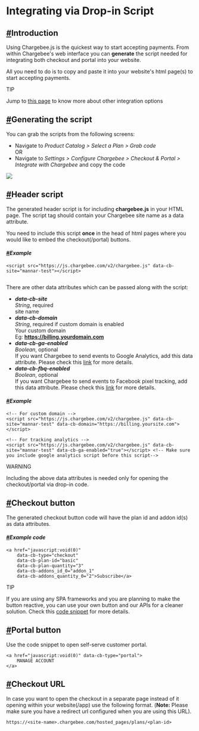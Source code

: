 
# Integrating via Drop-in Script

## [#](https://www.chargebee.com/checkout-portal-docs/drop-in-integration.html#introduction)Introduction

Using Chargebee.js is the quickest way to start accepting payments. From within Chargebee's web interface you can  **generate**  the script needed for integrating both checkout and portal into your website.

All you need to do is to copy and paste it into your website's html page(s) to start accepting payments.

TIP

Jump to  [this page](https://www.chargebee.com/checkout-portal-docs/#/#integration-options)  to know more about other integration options

## [#](https://www.chargebee.com/checkout-portal-docs/drop-in-integration.html#generating-the-script)Generating the script

You can grab the scripts from the following screens:

-   Navigate to  _Product Catalog > Select a Plan > Grab code_  
    OR
-   Navigate to  _Settings > Configure Chargebee > Checkout & Portal > Integrate with Chargebee_  and copy the code

![](https://www.chargebee.com/checkout-portal-docs/assets/img/integration-ui.86cc37df.png)

## [#](https://www.chargebee.com/checkout-portal-docs/drop-in-integration.html#header-script)Header script

The generated header script is for including  **chargebee.js**  in your HTML page. The script tag should contain your Chargebee site name as a data attribute.

You need to include this script  **once**  in the head of html pages where you would like to embed the checkout(/portal) buttons.

#### [#](https://www.chargebee.com/checkout-portal-docs/drop-in-integration.html#example)_**Example**_

```
<script src="https://js.chargebee.com/v2/chargebee.js" data-cb-site="mannar-test"></script>


```

There are other data attributes which can be passed along with the script:

-   _**data-cb-site**_  
    _String_, required  
    site name
-   _**data-cb-domain**_  
    _String_, required if custom domain is enabled  
    Your custom domain  
    Eg:  **https://billing.yourdomain.com**
-   _**data-cb-ga-enabled**_  
    _Boolean_, optional  
    If you want Chargebee to send events to Google Analytics, add this data attribute. Please check this  [link](https://www.chargebee.com/checkout-portal-docs/drop-in-integration.html)  for more details.
-   _**data-cb-fbq-enabled**_  
    _Boolean_, optional  
    If you want Chargebee to send events to Facebook pixel tracking, add this data attribute. Please check this  [link](https://www.chargebee.com/checkout-portal-docs/drop-in-integration.html)  for more details.

#### [#](https://www.chargebee.com/checkout-portal-docs/drop-in-integration.html#example-2)_**Example**_

```
<!-- For custom domain -->
<script src="https://js.chargebee.com/v2/chargebee.js" data-cb-site="mannar-test" data-cb-domain="https://billing.yoursite.com"></script>

<!-- For tracking analytics -->
<script src="https://js.chargebee.com/v2/chargebee.js" data-cb-site="mannar-test" data-cb-ga-enabled="true"></script> <!-- Make sure you include google analytics script before this script-->

```

WARNING

Including the above data attributes is needed only for opening the checkout/portal via drop-in code.

## [#](https://www.chargebee.com/checkout-portal-docs/drop-in-integration.html#checkout-button)Checkout button

The generated checkout button code will have the plan id and addon id(s) as data attributes.

#### [#](https://www.chargebee.com/checkout-portal-docs/drop-in-integration.html#example-code)_**Example code**_

```
<a href="javascript:void(0)"
    data-cb-type="checkout"
    data-cb-plan-id="basic"
    data-cb-plan-quantity="3"
    data-cb-addons_id_0="addon_1"
    data-cb-addons_quantity_0="2">Subscribe</a>

```

TIP

If you are using any SPA frameworks and you are planning to make the button reactive, you can use your own button and our APIs for a cleaner solution. Check this  [code snippet](https://www.chargebee.com/checkout-portal-docs/drop-in-tutorial.html#simulating-drop-in-script-functionality-with-your-button)  for more details.

## [#](https://www.chargebee.com/checkout-portal-docs/drop-in-integration.html#portal-button)Portal button

Use the code snippet to open self-serve customer portal.

```
<a href="javascript:void(0)" data-cb-type="portal">
    MANAGE ACCOUNT
</a>

```

## [#](https://www.chargebee.com/checkout-portal-docs/drop-in-integration.html#checkout-url)Checkout URL

In case you want to open the checkout in a separate page instead of it opening within your website(/app) use the following format. (**Note:**  Please make sure you have a redirect url configured when you are using this URL).

```
https://<site-name>.chargebee.com/hosted_pages/plans/<plan-id>
```
